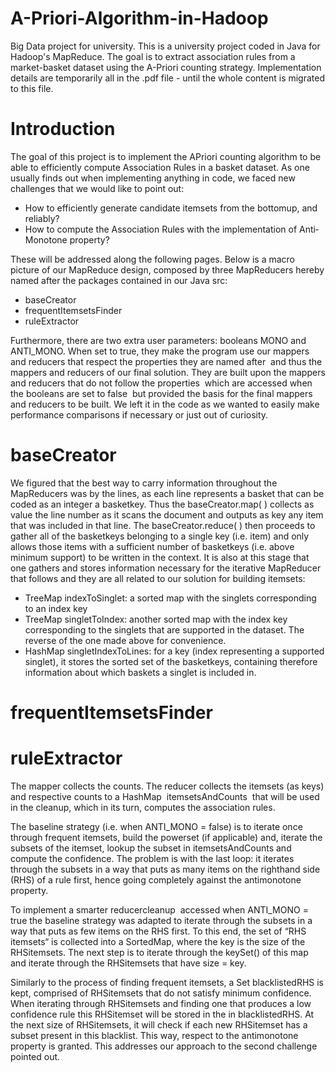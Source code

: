 # A-Priori-Algorithm-in-Hadoop
Big Data project for university. This is a university project coded in Java for Hadoop's MapReduce. The goal
is to extract association rules from a market-basket dataset using the A-Priori counting strategy. Implementation details are temporarily
all in the .pdf file - until the whole content is migrated to this file.

# Introduction
The goal of this project is to implement the A­Priori counting algorithm to be able to efficiently compute Association Rules in a basket dataset. As one usually finds out when implementing anything in code, we faced new challenges that we would like to point out:
- How to efficiently generate candidate itemsets from the bottom­up, and reliably?
- How to compute the Association Rules with the implementation of Anti­Monotone property?

These will be addressed along the following pages. Below is a macro picture of our MapReduce design, 
composed by three Map­Reducers hereby named after the packages contained in our Java src:
- baseCreator
- frequentItemsetsFinder
- ruleExtractor

Furthermore, there are two extra user parameters: booleans MONO and ANTI_MONO. When set to true, they make the program use our mappers and reducers that respect the properties they are named after ­ and thus the mappers and reducers of our final solution. They are built upon the mappers and reducers that do not follow the properties ­ which are accessed when the booleans are set to false ­ but provided the basis for the final mappers and reducers to be built. We left it in the code as we wanted to easily make performance comparisons if necessary or just out of curiosity.

# baseCreator
We figured that the best way to carry information throughout the MapReducers was by the lines, as each line represents a basket that can be coded as an integer a basketkey. Thus the baseCreator.map( ) collects as value the line number as it scans the document and outputs as key any item that was included in that line. The baseCreator.reduce( ) then proceeds to gather
all of the basketkeys belonging to a single key (i.e. item) and only allows those items with a
sufficient number of basketkeys (i.e. above minimum support) to be written in the context.
It is also at this stage that one gathers and stores information necessary for the iterative MapReducer
that follows and they are all related to our solution for building itemsets:
- TreeMap indexToSinglet: a sorted map with the singlets corresponding to an index key
- TreeMap singletToIndex: another sorted map with the index key corresponding to the singlets that are supported in the dataset. The reverse of the one made above for convenience.
- HashMap singletIndexToLines: for a key (index representing a supported singlet), it stores the sorted set of the basketkeys,
containing therefore information about which baskets a singlet is included in.

# frequentItemsetsFinder

# ruleExtractor

The mapper collects the counts. The reducer collects the itemsets (as keys) and respective
counts to a HashMap ­ itemsetsAndCounts ­ that will be used in the cleanup, which in its turn,
computes the association rules.

The baseline strategy (i.e. when ANTI_MONO = false) is to iterate once through frequent
itemsets, build the powerset (if applicable) and, iterate the subsets of the itemset, lookup the
subset in itemsetsAndCounts and compute the confidence. The problem is with the last loop:
it iterates through the subsets in a way that puts as many items on the right­hand side (RHS)
of a rule first, hence going completely against the anti­monotone property.

To implement a smarter reducer­cleanup ­ accessed when ANTI_MONO = true ­ the baseline strategy was adapted to iterate through the subsets in a way that puts as few items on the RHS
first. To this end, the set of “RHS itemsets“ is collected into a SortedMap, where the key is the
size of the RHS­itemsets. The next step is to iterate through the keySet() of this map
and iterate through the RHS­itemsets that have size = key.

Similarly to the process of finding frequent itemsets, a Set blacklistedRHS is kept, comprised of RHS­itemsets that do not satisfy minimum confidence. When iterating through RHS­itemsets and finding one that produces a low confidence rule this RHS­itemset will be stored in the in blacklistedRHS. At the next size of RHS­itemsets, it will check if each new RHS­itemset has a subset present in this blacklist. This way, respect to the anti­monotone property is granted. This addresses our approach to the second challenge pointed out.
